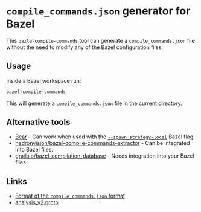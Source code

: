 # `compile_commands.json` generator for Bazel

This `bazle-compile-commands` tool can generate a `compile_commands.json` file
without the need to modify any of the Bazel configuration files.

## Usage

Inside a Bazel workspace run:

```sh
bazel-compile-commands
```

This will generate a `compile_commands.json` file in the current directory.

## Alternative tools

- [Bear](https://github.com/rizsotto/Bear) - Can work when used with the [`--spawn_strategy=local`](https://docs.bazel.build/versions/main/user-manual.html#flag--spawn_strategy) Bazel flag.
- [hedronvision/bazel-compile-commands-extractor](https://github.com/hedronvision/bazel-compile-commands-extractor) - Can be integrated into Bazel files.
- [grailbio/bazel-compilation-database](https://github.com/grailbio/bazel-compilation-database) - Needs integration into your Bazel files

## Links

- [Format of the `compile_commands.json` format](https://clang.llvm.org/docs/JSONCompilationDatabase.html)
- [analysis_v2.proto](https://github.com/bazelbuild/bazel/blob/master/src/main/protobuf/analysis_v2.proto)
